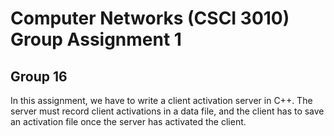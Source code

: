 # Computer Networks (CSCI 3010) Group Assignment 1
## Group 16

In this assignment, we have to write a client activation server in C++.
The server must record client activations in a data file, and the client has to save an activation file once the server
has activated the client.